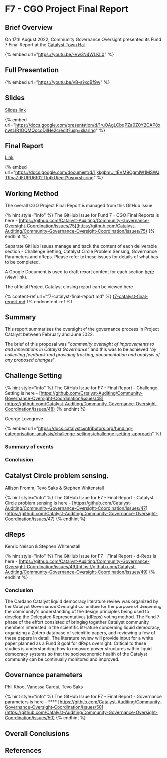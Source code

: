 # F7 - CGO Project Final Report

## Brief Overview

On 17th August 2022, Community Governance Oversight presented its Fund 7 Final Report at the [Catalyst Town Hall](https://youtu.be/4GMkGz333I0?t=390).

{% embed url="https://youtu.be/-Vw3N4WLKL0" %}

## Full Presentation

{% embed url="https://youtu.be/vB-s9xgBf9w" %}

## Slides

[Slides link](https://docs.google.com/presentation/d/1ruOAgLCbqPZa0Z0Y2CAP8xnwtLIR1OQMQocoDllHe2c/edit?usp=sharing)

{% embed url="https://docs.google.com/presentation/d/1ruOAgLCbqPZa0Z0Y2CAP8xnwtLIR1OQMQocoDllHe2c/edit?usp=sharing" %}

## Final Report

[Link](https://docs.google.com/document/d/1jkkgbmU\_tEVM9CgmlW1MSWJTRnaZdFURU6f02TfptkU/edit?usp=sharing)

{% embed url="https://docs.google.com/document/d/1jkkgbmU_tEVM9CgmlW1MSWJTRnaZdFURU6f02TfptkU/edit?usp=sharing" %}

## Working Method

The overall CGO Project Final Report is managed from this GitHub Issue

{% hint style="info" %}
The GitHub Issue for Fund 7 - CGO Final Reports is here - [https://github.com/Catalyst-Auditing/Community-Governance-Oversight-Coordination/issues/75](https://github.com/Catalyst-Auditing/Community-Governance-Oversight-Coordination/issues/75)
{% endhint %}

Separate GitHub Issues manage and track the content of each deliverable section - Challenge Setting, Catalyst Circle Problem Sensing, Governance Parameters and dReps. Please refer to these issues for details of what has to be completed.

A Google Document is used to draft report content for each section [here](https://docs.google.com/document/d/1jkkgbmU\_tEVM9CgmlW1MSWJTRnaZdFURU6f02TfptkU/edit?usp=sharing) (view link).

The official Project Catalyst closing report can be viewed here -

{% content-ref url="f7-catalyst-final-report.md" %}
[f7-catalyst-final-report.md](f7-catalyst-final-report.md)
{% endcontent-ref %}

## &#x20;**Summary**

This report summarises the oversight of the governance process in Project Catalyst between February and June 2022.

The brief of this proposal was "_community oversight of improvements to and innovations in Catalyst Governance”_ and this was to be achieved “_by collecting feedback and providing tracking, documentation and analysis of any proposed changes_".

## **Challenge Setting**

{% hint style="info" %}
The GitHub Issue for F7 - Final Report - Challenge Setting is here - [https://github.com/Catalyst-Auditing/Community-Governance-Oversight-Coordination/issues/48](https://github.com/Catalyst-Auditing/Community-Governance-Oversight-Coordination/issues/48)
{% endhint %}

George Lovegrove

{% embed url="https://docs.catalystcontributors.org/funding-categorisation-analysis/challenge-settings/challenge-setting-approach" %}

### Summary of events

### Conclusion

## **Catalyst Circle problem sensing.**

Allison Fromm, Tevo Saks & Stephen Whitenstall

{% hint style="info" %}
The GitHub Issue for F7 - Final Report - Catalyst Circle problem sensing is here - [https://github.com/Catalyst-Auditing/Community-Governance-Oversight-Coordination/issues/47](https://github.com/Catalyst-Auditing/Community-Governance-Oversight-Coordination/issues/47)
{% endhint %}

## **dReps**

Kenric Nelson & Stephen Whitenstall

{% hint style="info" %}
The GitHub Issue for F7 - Final Report - d-Reps is here - [https://github.com/Catalyst-Auditing/Community-Governance-Oversight-Coordination/issues/49](https://github.com/Catalyst-Auditing/Community-Governance-Oversight-Coordination/issues/49)
{% endhint %}

### Conclusion <a href="#docs-internal-guid-aa45b68d-7fff-9c1b-81cb-a097ff46c4e0" id="docs-internal-guid-aa45b68d-7fff-9c1b-81cb-a097ff46c4e0"></a>

The Cardano Catalyst liquid democracy literature review was organized by the Catalyst Governance Oversight committee for the purpose of deepening the community's understanding of the design principles being used to develop the Delegated Representatives (dReps) voting method. The Fund 7 phase of the effort consisted of bringing together Catalyst community members interested in the scientific literature concerning liquid democracy, organizing a Zotero database of scientific papers, and reviewing a few of these papers in detail. The literature review will provide input for a white paper planned as a Fund 8 goal for dReps oversight. Critical to these studies is understanding how to measure power structures within liquid democracy systems so that the socioeconomic health of the Catalyst community can be continually monitored and improved.

## **Governance parameters**

Phil Khoo, Vanessa Cardui, Tevo Saks

{% hint style="info" %}
The GitHub Issue for F7 - Final Report - Governance parameters is here - \*\*\*\* [https://github.com/Catalyst-Auditing/Community-Governance-Oversight-Coordination/issues/50](https://github.com/Catalyst-Auditing/Community-Governance-Oversight-Coordination/issues/50)
{% endhint %}

## Overall Conclusions

## References
